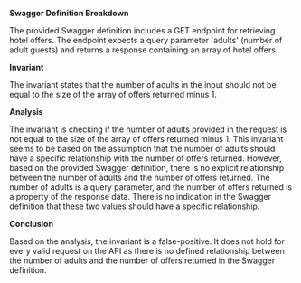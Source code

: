 **Swagger Definition Breakdown**

The provided Swagger definition includes a GET endpoint for retrieving hotel offers. The endpoint expects a query parameter 'adults' (number of adult guests) and returns a response containing an array of hotel offers.

**Invariant**

The invariant states that the number of adults in the input should not be equal to the size of the array of offers returned minus 1.

**Analysis**

The invariant is checking if the number of adults provided in the request is not equal to the size of the array of offers returned minus 1. This invariant seems to be based on the assumption that the number of adults should have a specific relationship with the number of offers returned. However, based on the provided Swagger definition, there is no explicit relationship between the number of adults and the number of offers returned. The number of adults is a query parameter, and the number of offers returned is a property of the response data. There is no indication in the Swagger definition that these two values should have a specific relationship.

**Conclusion**

Based on the analysis, the invariant is a false-positive. It does not hold for every valid request on the API as there is no defined relationship between the number of adults and the number of offers returned in the Swagger definition.
